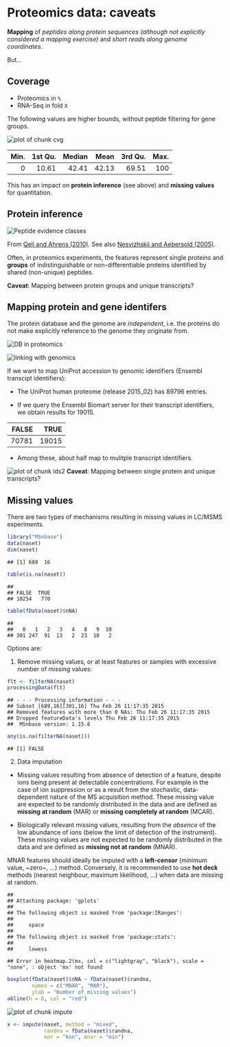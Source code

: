 # Proteomics data: caveats



**Mapping** of *peptides along protein sequences (although not
  explicitly considered a mapping exercise)* and *short reads along
  genome coordinates*.

But...

## Coverage

- Proteomics in `%`
- RNA-Seq in fold `X`

The following values are higher bounds, without peptide filtering for
gene groups.

![plot of chunk cvg](figure/cvg-1.png) 

| Min.| 1st Qu.| Median|  Mean| 3rd Qu.| Max.|
|----:|-------:|------:|-----:|-------:|----:|
|    0|   10.61|  42.41| 42.13|   69.51|  100|

This has an impact on **protein inference** (see above) and **missing
values** for quantitation.

## Protein inference

<!-- ![Basic peptide grouping](./figure/F5.large.jpg) -->


![Peptide evidence classes](./figure/nbt0710-647-F2.gif)

From [Qeli and Ahrens (2010)](http://www.ncbi.nlm.nih.gov/pubmed/20622826).
See also [Nesvizhskii and Aebersold (2005)](http://www.ncbi.nlm.nih.gov/pubmed/16009968).

Often, in proteomics experiments, the features represent single
proteins and **groups** of indistinguishable or non-differentiable
proteins identified by shared (non-unique) peptides.

**Caveat**: Mapping between protein groups and unique transcripts?

## Mapping protein and gene identifers

The protein database and the genome are _independent_, i.e. the
proteins do not make explicitly reference to the genome they originate
from.

![DB in proteomics](./figure/indep-prot-db.png)

![linking with genomics](./figure/gen-prot-db.png)

If we want to map UniProt accession to genomic identifiers (Ensembl
transcipt identifiers):




- The UniProt human proteome (release 2015_02) has 89796 entries.

- If we query the Ensembl Biomart server for their transcript
  identifiers, we obtain results for 19015.



| FALSE|  TRUE|
|-----:|-----:|
| 70781| 19015|

- Among these, about half map to mulitple transcript identifiers.

![plot of chunk ids2](figure/ids2-1.png) 
**Caveat**: Mapping between single protein and unique transcripts?

## Missing values

There are two types of mechanisms resulting in missing values in
LC/MSMS experiments.


```r
library("MSnbase")
data(naset)
dim(naset)
```

```
## [1] 689  16
```

```r
table(is.na(naset))
```

```
## 
## FALSE  TRUE 
## 10254   770
```

```r
table(fData(naset)$nNA)
```

```
## 
##   0   1   2   3   4   8   9  10 
## 301 247  91  13   2  23  10   2
```

Options are:

1. Remove missing values, or at least features or samples with
   excessive number of missing values:


```r
flt <- filterNA(naset)
processingData(flt)
```

```
## - - - Processing information - - -
## Subset [689,16][301,16] Thu Feb 26 11:17:35 2015 
## Removed features with more than 0 NAs: Thu Feb 26 11:17:35 2015 
## Dropped featureData's levels Thu Feb 26 11:17:35 2015 
##  MSnbase version: 1.15.6
```

```r
any(is.na(filterNA(naset)))
```

```
## [1] FALSE
```

2. Data imputation

- Missing values resulting from absence of detection of a feature,
  despite ions being present at detectable concentrations.  For
  example in the case of ion suppression or as a result from the
  stochastic, data-dependent nature of the MS acquisition
  method. These missing value are expected to be randomly distributed
  in the data and are defined as **missing at random** (MAR) or
  **missing completely at random** (MCAR).

- Biologically relevant missing values, resulting from the *absence*
  of the low abundance of ions (below the limit of detection of the
  instrument). These missing values are not expected to be randomly
  distributed in the data and are defined as **missing not at random**
  (MNAR).

MNAR features should ideally be imputed with a **left-censor**
(minimum value, ~zero~, ...)  method. Conversely, it is recommended to
use **hot deck** methods (nearest neighbour, maximum likelihood, ...)
when data are missing at random.


```
## 
## Attaching package: 'gplots'
## 
## The following object is masked from 'package:IRanges':
## 
##     space
## 
## The following object is masked from 'package:stats':
## 
##     lowess
```

```
## Error in heatmap.2(mx, col = c("lightgray", "black"), scale = "none", : object 'mx' not found
```



```r
boxplot(fData(naset)$nNA ~ fData(naset)$randna,
        names = c("MNAR", "MAR"),
        ylab = "Number of missing values")
abline(h = 8, col = "red")
```

![plot of chunk impute](figure/impute-1.png) 

```r
x <- impute(naset, method = "mixed",
            randna = fData(naset)$randna,
            mar = "knn", mnar = "min")
```

